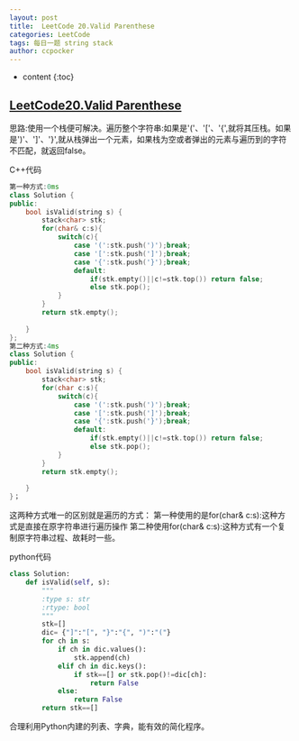 ```yaml
---
layout: post
title:  LeetCode 20.Valid Parenthese
categories: LeetCode
tags: 每日一题 string stack 
author: ccpocker
---
```


* content
{:toc}

## [LeetCode20.Valid Parenthese](https://leetcode.com/problems/valid-parentheses/)
思路:使用一个栈便可解决。遍历整个字符串:如果是'('、'['、'{',就将其压栈。如果是')'、']'、'}',就从栈弹出一个元素，如果栈为空或者弹出的元素与遍历到的字符不匹配，就返回false。

C++代码
```C++
第一种方式:0ms
class Solution {
public:
    bool isValid(string s) {
        stack<char> stk;
        for(char& c:s){
            switch(c){
                case '(':stk.push(')');break;
                case '[':stk.push(']');break;
                case '{':stk.push('}');break;
                default:
                    if(stk.empty()||c!=stk.top()) return false;
                    else stk.pop();
            }
        }
        return stk.empty();
        
    }
};
第二种方式:4ms
class Solution {
public:
    bool isValid(string s) {
        stack<char> stk;
        for(char c:s){
            switch(c){
                case '(':stk.push(')');break;
                case '[':stk.push(']');break;
                case '{':stk.push('}');break;
                default:
                    if(stk.empty()||c!=stk.top()) return false;
                    else stk.pop();
            }
        }
        return stk.empty();
        
    }
}；
```
这两种方式唯一的区别就是遍历的方式：
第一种使用的是for(char& c:s):这种方式是直接在原字符串进行遍历操作
第二种使用for(char& c:s):这种方式有一个复制原字符串过程、故耗时一些。

python代码
```python
class Solution:
    def isValid(self, s):
        """
        :type s: str
        :rtype: bool
        """
        stk=[]
        dic= {"]":"[", "}":"{", ")":"("}
        for ch in s:
            if ch in dic.values():
                stk.append(ch)
            elif ch in dic.keys():
                if stk==[] or stk.pop()!=dic[ch]:
                    return False
            else:
                return False
        return stk==[]
```
合理利用Python内建的列表、字典，能有效的简化程序。
